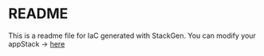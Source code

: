 # README
This is a readme file for IaC generated with StackGen.
You can modify your appStack -> [here](http://main.dev.stackgen.com/appstacks/0bb0a675-d83c-4cc9-9ae6-b10606f3aa78)
